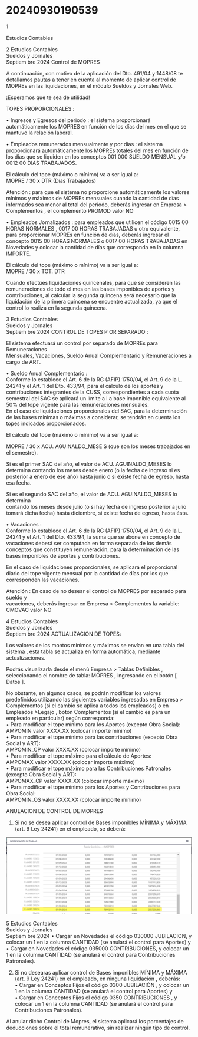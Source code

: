# 20240930190539

 1 
 
  
Estudios Contables  


 
 
 
 2 Estudios Contables  
Sueldos y Jornales  
Septiem bre 2024  Control de MOPRES  
 
A continuación, con motivo de la aplicación del Dto. 491/04 y 1448/08  te detallamos 
pautas a  tener en cuenta al momento de aplicar control de MOPREs en las liquidaciones, 
en el módulo Sueldos y Jornales  Web.  
 
¡Esperamos que te sea de utilidad!  
 
TOPES PROPORCIONALES : 
 
• Ingresos y Egresos del periodo : el sistema proporcionará automáticamente los 
MOPRES en función de los días del mes en el que se mantuvo la relación laboral.  
 
• Empleados remunerados mensualmente y por días : el sistema proporcionará 
automáticamente los MOPREs totales del mes en función de los días que se 
liquiden en los conceptos 001 000 SUELDO MENSUAL y/o 0012 00 DIAS 
TRABAJADOS.  
 
El cálculo del tope (máximo o mínimo) va a ser igual a:  
MOPRE / 30 x DTR (Días Trabajados)  
 
Atención : para que el sistema no proporcione automáticamente los valores 
mínimos y máximos de MOPREs mensuales cuando la cantidad de días informados 
sea menor al total del período, deberás ingresar en Empresa > Complementos , el 
complemento  PROMOD valor NO 
 
• Empleados Jornalizados : para empleados que utilicen el código 0015 00 HORAS 
NORMALES , 0017 00 HORAS TRABAJADAS  u otro equivalente, para proporcionar 
MOPREs en función de días, deberás ingresar el concepto 0015 00 HORAS 
NORMALES o 0017 00 HORAS TRABAJADAS en Novedades y colocar la cantidad de 
días que corresponda en la columna IMPORTE.  
 
El cálculo del tope (máximo o mínimo) va a ser igual a:  
MOPRE / 30 x TOT. DTR 
 
Cuando efectúes liquidaciones quincenales, para que se consideren las 
remuneraciones de todo el mes en las bases imponibles de aportes y 
contribuciones, al calcular la segunda quincena será necesario que la liquidación 
de la primera quincena se  encuentre actualizada, ya que el control lo realiza en la 
segunda quincena.  
 
 

 
 
 
 3 Estudios Contables  
Sueldos y Jornales  
Septiem bre 2024  CONTROL DE TOPES P OR SEPARADO : 
 
El sistema efectuará un control por separado de MOPREs para Remuneraciones  
Mensuales, Vacaciones, Sueldo Anual Complementario y Remuneraciones a cargo 
de ART.  
 
• Sueldo Anual Complementario :  
Conforme lo establece el Art. 6 de la RG (AFIP) 1750/04, el Art. 9 de la L. 24241 y 
el Art. 1 del Dto. 433/94, para el cálculo de los aportes y contribuciones 
integrantes de la CUSS, correspondientes a cada cuota semestral del SAC se 
aplicará un límite a l a base  imponible equivalente al 50% del tope vigente para las 
remuneraciones mensuales.  
En el caso de liquidaciones proporcionales del SAC, para la determinación de las 
bases  mínimas o máximas a considerar, se tendrán en cuenta los topes indicados 
proporcionados.  
 
El cálculo del tope (máximo o mínimo) va a ser igual a:  
 
MOPRE / 30 x  ACU. AGUINALDO_MESE S (que son los meses trabajados en el 
semestre).  
 
Si es el primer SAC del año, el valor de ACU. AGUINALDO_MESES  lo determina 
contando los meses desde enero (o la fecha de ingreso si es posterior a enero de 
ese año)  hasta junio o si existe fecha de egreso, hasta esa fecha.  
 
Si es el segundo SAC del año, el valor de ACU. AGUINALDO_MESES  lo determina  
contando los meses desde julio (o si hay fecha de ingreso posterior a julio tomará 
dicha fecha) hasta diciembre, si existe fecha de egreso, hasta ésta.  
 
• Vacaciones :  
Conforme lo establece el Art. 6 de la RG (AFIP) 1750/04, el Art. 9 de la L. 24241 y 
el Art. 1 del Dto. 433/94, la suma que se abone en concepto de vacaciones deberá 
ser computada en forma separada de los demás conceptos que constituyen 
remuneración,  para la determinación de las bases imponibles de aportes y 
contribuciones.  
 
En el caso de liquidaciones proporcionales, se aplicará el proporcional diario del 
tope  vigente mensual por la cantidad de días por los que corresponden las 
vacaciones.  
 
Atención : En caso de no desear el control de MOPRES por separado para sueldo y  
vacaciones, deberás ingresar en Empresa  > Complementos la variable:  CMOVAC 
valor  NO 

 
 
 
 4 Estudios Contables  
Sueldos y Jornales  
Septiem bre 2024  ACTUALIZACION DE TOPES:  
 
Los valores de los montos mínimos y máximos se envían en una tabla del sistema , 
esta tabla se actualiza en forma automática, mediante actualizaciones.  
 
Podrás visualizarla desde el menú Empresa > Tablas Definibles , seleccionando el 
nombre de tabla: MOPRES , ingresando en el botón [ Datos ]. 
 
 
 
No obstante, en algunos casos, se podrán modificar los valores predefinidos 
utilizando las siguientes variables ingresadas en Empresa  > Complementos  (si el 
cambio se aplica a todos los empleados) o en Empleados  >Legajo , botón 
Complementos  (si el cambio es para un empleado en particular) según 
corresponda:  
• Para modificar el tope mínimo para los Aportes (excepto Obra Social):  
AMPOMIN valor  XXXX.XX   (colocar importe mínimo)  
• Para modificar el tope mínimo para las contribuciones (excepto Obra Social y 
ART):  
AMPOMIN_CP valor  XXXX.XX   (colocar importe mínimo)  
• Para modificar el tope máximo para el cálculo de Aportes:  
AMPOMAX valor  XXXX.XX   (colocar importe máximo)  
• Para modificar el tope máximo para las Contribuciones Patronales (excepto Obra 
Social y ART):  
AMPOMAX_CP  valor  XXXX.XX   (colocar importe máximo)  
• Para modificar el tope mínimo para los Aportes y Contribuciones para Obra 
Social:  
AMPOMIN_OS valor  XXXX.XX   (colocar importe mínimo)   
 
ANULACION DE CONTROL DE MOPRES  
 
1. Si no se desea aplicar control de Bases imponibles MÍNIMA y MÁXIMA (art. 9 
Ley 24241) en el empleado, se deberá:  


![Image 1 from page 3](images/image_3_1.png)

 
 
 
 5 Estudios Contables  
Sueldos y Jornales  
Septiem bre 2024  • Cargar en Novedades el código 030000 JUBILACION, y colocar un 1 en la 
columna CANTIDAD (se anulará el control para Aportes) y  
• Cargar en Novedades el código 035000 CONTRIBUCIONES, y colocar un 1 en 
la columna CANTIDAD (se anulará el control para Contribuciones 
Patronales).  
 
2. Si no desearas aplicar control de Bases imponibles MÍNIMA y MÁXIMA (art. 9 
Ley 24241) en el empleado, en ninguna liquidación , deberás:  
• Cargar en Conceptos Fijos el código 0300 JUBILACIÓN , y colocar un 1 en la 
columna CANTIDAD (se anulará el control para Aportes) y  
• Cargar en Conceptos Fijos el código 0350 CONTRIBUCIONES , y colocar un 1 
en la columna CANTIDAD (se anulará el control para Contribuciones 
Patronales).  
 
Al anular dicho Control de Mopres, el sistema aplicará los porcentajes de deducciones 
sobre el total remunerativo, sin realizar ningún tipo de control.  
 
 

